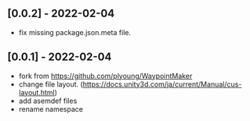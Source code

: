 ## [0.0.2] - 2022-02-04

- fix missing package.json.meta file.

## [0.0.1] - 2022-02-04

- fork from https://github.com/plyoung/WaypointMaker
- change file layout. (https://docs.unity3d.com/ja/current/Manual/cus-layout.html)
- add asemdef files
- rename namespace